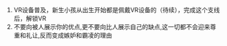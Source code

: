 1. VR设备普及，新生小孩从出生开始都是佩戴VR设备的（待续），完成这个支线后，解锁VR
2. 不要向被人展示你的优点,更不要向比人展示自己的缺点,这一切都不会迎来尊重和礼让,反而变成嫉妒和霸凌的理由